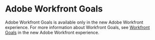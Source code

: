 

# Adobe Workfront Goals

Adobe Workfront Goals is available only in the new Adobe Workfront experience. For more information about Workfront Goals, see [Workfront Goals](https://one.workfront.com/s/document-item?bundleId=the-new-workfront-experience&topicId=Content%2FWorkfront_Align%2F_workfront-align.htm) in the new Adobe Workfront experience.
